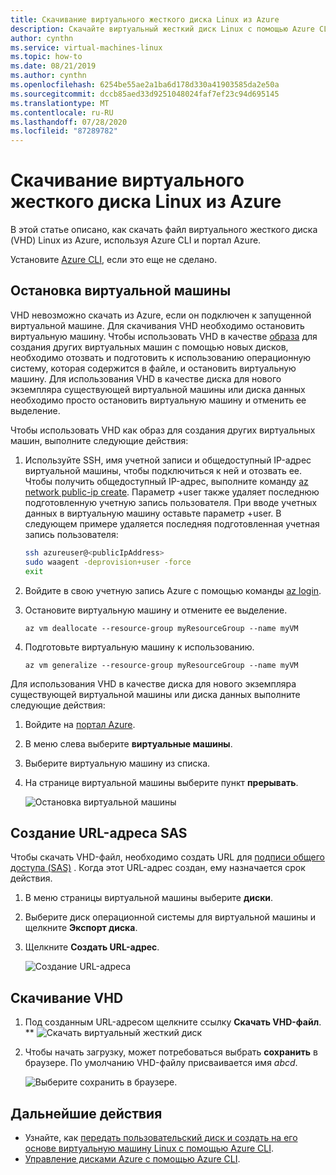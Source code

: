 ```yaml
---
title: Скачивание виртуального жесткого диска Linux из Azure
description: Скачайте виртуальный жесткий диск Linux с помощью Azure CLI и портала Azure.
author: cynthn
ms.service: virtual-machines-linux
ms.topic: how-to
ms.date: 08/21/2019
ms.author: cynthn
ms.openlocfilehash: 6254be55ae2a1ba6d178d330a41903585da2e50a
ms.sourcegitcommit: dccb85aed33d9251048024faf7ef23c94d695145
ms.translationtype: MT
ms.contentlocale: ru-RU
ms.lasthandoff: 07/28/2020
ms.locfileid: "87289782"
---
```

# <a name="download-a-linux-vhd-from-azure"></a>Скачивание виртуального жесткого диска Linux из Azure

В этой статье описано, как скачать файл виртуального жесткого диска (VHD) Linux из Azure, используя Azure CLI и портал Azure. 

Установите [Azure CLI](/cli/azure/install-az-cli2), если это еще не сделано.

## <a name="stop-the-vm"></a>Остановка виртуальной машины

VHD невозможно скачать из Azure, если он подключен к запущенной виртуальной машине. Для скачивания VHD необходимо остановить виртуальную машину. Чтобы использовать VHD в качестве [образа](tutorial-custom-images.md) для создания других виртуальных машин с помощью новых дисков, необходимо отозвать и подготовить к использованию операционную систему, которая содержится в файле, и остановить виртуальную машину. Для использования VHD в качестве диска для нового экземпляра существующей виртуальной машины или диска данных необходимо просто остановить виртуальную машину и отменить ее выделение.

Чтобы использовать VHD как образ для создания других виртуальных машин, выполните следующие действия:

1. Используйте SSH, имя учетной записи и общедоступный IP-адрес виртуальной машины, чтобы подключиться к ней и отозвать ее. Чтобы получить общедоступный IP-адрес, выполните команду [az network public-ip create](/cli/azure/network/public-ip#az-network-public-ip-show). Параметр +user также удаляет последнюю подготовленную учетную запись пользователя. При вводе учетных данных в виртуальную машину оставьте параметр +user. В следующем примере удаляется последняя подготовленная учетная запись пользователя:

    ```bash
    ssh azureuser@<publicIpAddress>
    sudo waagent -deprovision+user -force
    exit 
    ```

2. Войдите в свою учетную запись Azure с помощью команды [az login](/cli/azure/reference-index).
3. Остановите виртуальную машину и отмените ее выделение.

    ```azurecli
    az vm deallocate --resource-group myResourceGroup --name myVM
    ```

4. Подготовьте виртуальную машину к использованию. 

    ```azurecli
    az vm generalize --resource-group myResourceGroup --name myVM
    ``` 

Для использования VHD в качестве диска для нового экземпляра существующей виртуальной машины или диска данных выполните следующие действия:

1.  Войдите на [портал Azure](https://portal.azure.com/).
2.  В меню слева выберите **виртуальные машины**.
3.  Выберите виртуальную машину из списка.
4.  На странице виртуальной машины выберите пункт **прерывать**.

    ![Остановка виртуальной машины](./media/download-vhd/export-stop.png)

## <a name="generate-sas-url"></a>Создание URL-адреса SAS

Чтобы скачать VHD-файл, необходимо создать URL для [подписи общего доступа (SAS)](../../storage/common/storage-sas-overview.md?toc=/azure/virtual-machines/windows/toc.json) . Когда этот URL-адрес создан, ему назначается срок действия.

1.  В меню страницы виртуальной машины выберите **диски**.
2.  Выберите диск операционной системы для виртуальной машины и щелкните **Экспорт диска**.
3.  Щелкните **Создать URL-адрес**.

    ![Создание URL-адреса](./media/download-vhd/export-generate.png)

## <a name="download-vhd"></a>Скачивание VHD

1.  Под созданным URL-адресом щелкните ссылку **Скачать VHD-файл**.
**
    ![Скачать виртуальный жесткий диск](./media/download-vhd/export-download.png)

2.  Чтобы начать загрузку, может потребоваться выбрать **сохранить** в браузере. По умолчанию VHD-файлу присваивается имя *abcd*.

    ![Выберите сохранить в браузере.](./media/download-vhd/export-save.png)

## <a name="next-steps"></a>Дальнейшие действия

- Узнайте, как [передать пользовательский диск и создать на его основе виртуальную машину Linux с помощью Azure CLI](upload-vhd.md?toc=%2fazure%2fvirtual-machines%2flinux%2ftoc.json). 
- [Управление дисками Azure с помощью Azure CLI](tutorial-manage-disks.md?toc=%2fazure%2fvirtual-machines%2flinux%2ftoc.json).
